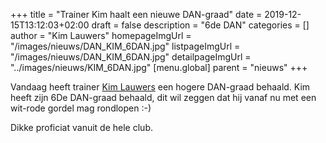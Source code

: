 +++
title = "Trainer Kim haalt een nieuwe DAN-graad"
date = 2019-12-15T13:12:03+02:00
draft = false
description = "6de DAN"
categories = []
author = "Kim Lauwers"
homepageImgUrl = "/images/nieuws/DAN_KIM_6DAN.jpg"
listpageImgUrl = "/images/nieuws/DAN_KIM_6DAN.jpg"
detailpageImgUrl = "../images/nieuws/KIM_6DAN.jpg"
[menu.global]
    parent = "nieuws"
+++

Vandaag heeft trainer [Kim Lauwers](https://www.jujitsukeerbergen.be/trainers/#Kim_Lauwers) een hogere DAN-graad behaald.
Kim heeft zijn 6De DAN-graad behaald, dit wil zeggen dat hij vanaf nu met een wit-rode gordel mag rondlopen :-)


Dikke proficiat vanuit de hele club.